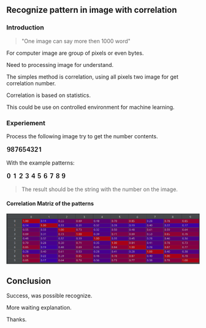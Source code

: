 ## Recognize pattern in image with correlation


### Introduction
> "One image can say more then 1000 word"

For computer image are group of pixels or even bytes. 

Need to processing image for understand.

The simples method is correlation, using all pixels two image for get correlation number.  

Correlation is based on statistics.  

This could be use on controlled environment for machine learning.

### Experiement

Process the following image try to get the number contents.

![alt-text](https://github.com/skatesham/image-recognization-by-correlation-python/blob/39bb4755ee62633a5ea72b26e8e91ac0cb0ab599/resources/img/numbers/all_numbers.png?raw=true)

With the example patterns:

![alt-text](https://github.com/skatesham/image-recognization-by-correlation-python/blob/39bb4755ee62633a5ea72b26e8e91ac0cb0ab599/resources/img/numbers/0.png?raw=true) ![alt-text](https://github.com/skatesham/image-recognization-by-correlation-python/blob/39bb4755ee62633a5ea72b26e8e91ac0cb0ab599/resources/img/numbers/1.png?raw=true) ![alt-text](https://github.com/skatesham/image-recognization-by-correlation-python/blob/39bb4755ee62633a5ea72b26e8e91ac0cb0ab599/resources/img/numbers/2.png?raw=true) ![alt-text](https://github.com/skatesham/image-recognization-by-correlation-python/blob/39bb4755ee62633a5ea72b26e8e91ac0cb0ab599/resources/img/numbers/3.png?raw=true) ![alt-text](https://github.com/skatesham/image-recognization-by-correlation-python/blob/39bb4755ee62633a5ea72b26e8e91ac0cb0ab599/resources/img/numbers/4.png?raw=true) ![alt-text](https://github.com/skatesham/image-recognization-by-correlation-python/blob/39bb4755ee62633a5ea72b26e8e91ac0cb0ab599/resources/img/numbers/5.png?raw=true) ![alt-text](https://github.com/skatesham/image-recognization-by-correlation-python/blob/39bb4755ee62633a5ea72b26e8e91ac0cb0ab599/resources/img/numbers/6.png?raw=true) ![alt-text](https://github.com/skatesham/image-recognization-by-correlation-python/blob/39bb4755ee62633a5ea72b26e8e91ac0cb0ab599/resources/img/numbers/7.png?raw=true) ![alt-text](https://github.com/skatesham/image-recognization-by-correlation-python/blob/39bb4755ee62633a5ea72b26e8e91ac0cb0ab599/resources/img/numbers/8.png?raw=true) ![alt-text](https://github.com/skatesham/image-recognization-by-correlation-python/blob/39bb4755ee62633a5ea72b26e8e91ac0cb0ab599/resources/img/numbers/9.png?raw=true) 

> The result should be the string with the number on the image.

#### Correlation Matriz of the patterns
![alt-text](https://github.com/skatesham/image-recognization-by-correlation-python/blob/main/resources/matriz_correlation-1.png?raw=true)

## Conclusion
Success, was possible recognize.

More waiting explanation.

Thanks.
 